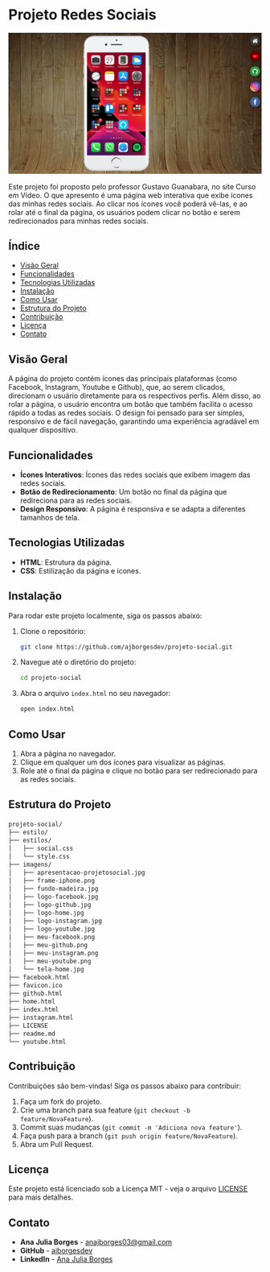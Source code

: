# Projeto Redes Sociais

![Imagem da Tela Inicial](./imagens/apresentacao-projetosocial.jpg)

Este projeto foi proposto pelo professor Gustavo Guanabara, no site Curso em Vídeo. O que apresento é uma página web interativa que exibe ícones das minhas redes sociais. Ao clicar nos ícones você poderá vê-las, e ao rolar até o final da página, os usuários podem clicar no botão e serem redirecionados para minhas redes sociais.

## Índice

- [Visão Geral](#visão-geral)
- [Funcionalidades](#funcionalidades)
- [Tecnologias Utilizadas](#tecnologias-utilizadas)
- [Instalação](#instalação)
- [Como Usar](#como-usar)
- [Estrutura do Projeto](#estrutura-do-projeto)
- [Contribuição](#contribuição)
- [Licença](#licença)
- [Contato](#contato)

## Visão Geral

A página do projeto contém ícones das principais plataformas (como Facebook, Instagram, Youtube e Github), que, ao serem clicados, direcionam o usuário diretamente para os respectivos perfis. Além disso, ao rolar a página, o usuário encontra um botão que também facilita o acesso rápido a todas as redes sociais. O design foi pensado para ser simples, responsivo e de fácil navegação, garantindo uma experiência agradável em qualquer dispositivo.

## Funcionalidades

- **Ícones Interativos**: Ícones das redes sociais que exibem imagem das redes sociais.
- **Botão de Redirecionamento**: Um botão no final da página que redireciona para as redes sociais.
- **Design Responsivo**: A página é responsiva e se adapta a diferentes tamanhos de tela.

## Tecnologias Utilizadas

- **HTML**: Estrutura da página.
- **CSS**: Estilização da página e ícones.

## Instalação

Para rodar este projeto localmente, siga os passos abaixo:

1. Clone o repositório:
   ```bash
   git clone https://github.com/ajborgesdev/projeto-social.git
   ```
2. Navegue até o diretório do projeto:
   ```bash
   cd projeto-social
   ```
3. Abra o arquivo `index.html` no seu navegador:
   ```bash
   open index.html
   ```

## Como Usar

1. Abra a página no navegador.
2. Clique em qualquer um dos ícones para visualizar as páginas.
3. Role até o final da página e clique no botão para ser redirecionado para as redes sociais.

## Estrutura do Projeto

```
projeto-social/
├── estilo/
├── estilos/
│   ├── social.css
│   └── style.css
├── imagens/
│   ├── apresentacao-projetosocial.jpg
│   ├── frame-iphone.png
│   ├── fundo-madeira.jpg
│   ├── logo-facebook.jpg
│   ├── logo-github.jpg
│   ├── logo-home.jpg
│   ├── logo-instagram.jpg
│   ├── logo-youtube.jpg
│   ├── meu-facebook.png
│   ├── meu-github.png
│   ├── meu-instagram.png
│   ├── meu-youtube.png
│   └── tela-home.jpg
├── facebook.html
├── favicon.ico
├── github.html
├── home.html
├── index.html
├── instagram.html
├── LICENSE
├── readme.md
└── youtube.html
```

## Contribuição

Contribuições são bem-vindas! Siga os passos abaixo para contribuir:

1. Faça um fork do projeto.
2. Crie uma branch para sua feature (`git checkout -b feature/NovaFeature`).
3. Commit suas mudanças (`git commit -m 'Adiciona nova feature'`).
4. Faça push para a branch (`git push origin feature/NovaFeature`).
5. Abra um Pull Request.

## Licença

Este projeto está licenciado sob a Licença MIT - veja o arquivo [LICENSE](LICENSE) para mais detalhes.

## Contato

- **Ana Julia Borges** - [anajborges03@gmail.com](mailto:anajborges03@gmail.com)
- **GitHub** - [ajborgesdev](https://github.com/ajborgesdev)
- **LinkedIn** - [Ana Julia Borges](https://www.linkedin.com/in/ajborgesdev/)